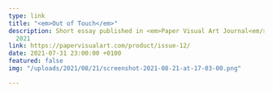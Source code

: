 ```yaml
---
type: link
title: "<em>Out of Touch</em>"
description: Short essay published in <em>Paper Visual Art Journal<em/> 12, August
  2021
link: https://papervisualart.com/product/issue-12/
date: 2021-07-31 23:00:00 +0100
featured: false
img: "/uploads/2021/08/21/screenshot-2021-08-21-at-17-03-00.png"

---
```

